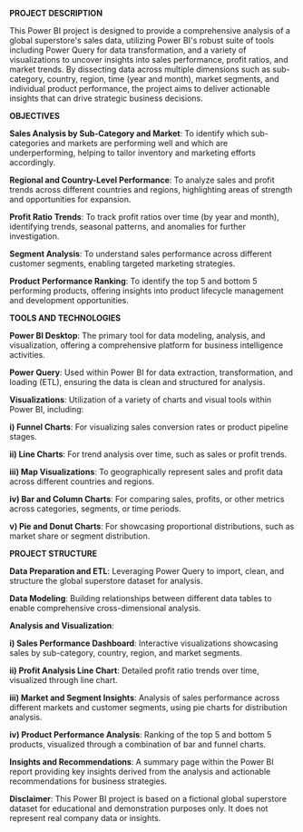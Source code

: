 **PROJECT DESCRIPTION**

This Power BI project is designed to provide a comprehensive analysis of a global superstore's sales data, utilizing Power BI's robust suite of tools including Power Query for data transformation, and a variety of visualizations to uncover insights into sales performance, profit ratios, and market trends. By dissecting data across multiple dimensions such as sub-category, country, region, time (year and month), market segments, and individual product performance, the project aims to deliver actionable insights that can drive strategic business decisions.


**OBJECTIVES**

**Sales Analysis by Sub-Category and Market**: To identify which sub-categories and markets are performing well and which are underperforming, helping to tailor inventory and marketing efforts accordingly.

**Regional and Country-Level Performance**: To analyze sales and profit trends across different countries and regions, highlighting areas of strength and opportunities for expansion.

**Profit Ratio Trends**: To track profit ratios over time (by year and month), identifying trends, seasonal patterns, and anomalies for further investigation.

**Segment Analysis**: To understand sales performance across different customer segments, enabling targeted marketing strategies.

**Product Performance Ranking**: To identify the top 5 and bottom 5 performing products, offering insights into product lifecycle management and development opportunities.


**TOOLS AND TECHNOLOGIES**

**Power BI Desktop**: The primary tool for data modeling, analysis, and visualization, offering a comprehensive platform for business intelligence activities.

**Power Query**: Used within Power BI for data extraction, transformation, and loading (ETL), ensuring the data is clean and structured for analysis.

**Visualizations**: Utilization of a variety of charts and visual tools within Power BI, including:

**i) Funnel Charts**: For visualizing sales conversion rates or product pipeline stages.

**ii) Line Charts**: For trend analysis over time, such as sales or profit trends.

**iii) Map Visualizations**: To geographically represent sales and profit data across different countries and regions.

**iv) Bar and Column Charts**: For comparing sales, profits, or other metrics across categories, segments, or time periods.

**v) Pie and Donut Charts**: For showcasing proportional distributions, such as market share or segment distribution.


**PROJECT STRUCTURE**

**Data Preparation and ETL**: Leveraging Power Query to import, clean, and structure the global superstore dataset for analysis.

**Data Modeling**: Building relationships between different data tables to enable comprehensive cross-dimensional analysis.

**Analysis and Visualization**:

**i) Sales Performance Dashboard**: Interactive visualizations showcasing sales by sub-category, country, region, and market segments.

**ii) Profit Analysis Line Chart**: Detailed profit ratio trends over time, visualized through line chart.

**iii) Market and Segment Insights**: Analysis of sales performance across different markets and customer segments, using pie charts for distribution analysis.

**iv) Product Performance Analysis**: Ranking of the top 5 and bottom 5 products, visualized through a combination of bar and funnel charts.

**Insights and Recommendations**: A summary page within the Power BI report providing key insights derived from the analysis and actionable recommendations for business strategies.


**Disclaimer**: This Power BI project is based on a fictional global superstore dataset for educational and demonstration purposes only. It does not represent real company data or insights.
